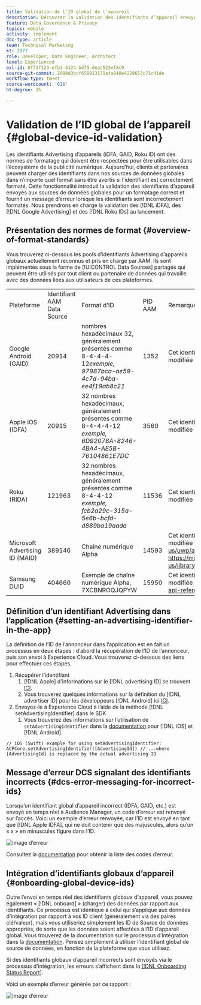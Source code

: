 ```yaml
---
title: Validation de l’ID global de l’appareil
description: Découvrez la validation des identifiants d’appareil envoyés aux sources de données globales pour un formatage correct et les messages d’erreur lorsque les identifiants ne sont pas correctement formatés.
feature: Data Governance & Privacy
topics: mobile
activity: implement
doc-type: article
team: Technical Marketing
kt: 2977
role: Developer, Data Engineer, Architect
level: Experienced
exl-id: 0ff3f123-efb3-4124-bdf9-deac523ef8c9
source-git-commit: 2094d3bcf658913171afa848e4228653c71c41de
workflow-type: tm+mt
source-wordcount: '616'
ht-degree: 1%

---
```


# Validation de l’ID global de l’appareil {#global-device-id-validation}

Les identifiants Advertising d’appareils (iDFA, GAID, Roku ID) ont des normes de formatage qui doivent être respectées pour être utilisables dans l’écosystème de la publicité numérique. Aujourd’hui, clients et partenaires peuvent charger des identifiants dans nos sources de données globales dans n’importe quel format sans être avertis si l’identifiant est correctement formaté. Cette fonctionnalité introduit la validation des identifiants d’appareil envoyés aux sources de données globales pour un formatage correct et fournit un message d’erreur lorsque les identifiants sont incorrectement formatés. Nous prendrons en charge la validation des [!DNL iDFA], des [!DNL Google Advertising] et des [!DNL Roku IDs] au lancement.

## Présentation des normes de format {#overview-of-format-standards}

Vous trouverez ci-dessous les pools d’identifiants Advertising d’appareils globaux actuellement reconnus et pris en charge par AAM. Ils sont implémentés sous la forme de [!UICONTROL Data Sources] partagés qui peuvent être utilisés par tout client ou partenaire de données qui travaille avec des données liées aux utilisateurs de ces plateformes.

<table>
  <tr>
   <td>Plateforme </td>
   <td>Identifiant AAM Data Source </td>
   <td>Format d’ID </td>
   <td>PID AAM </td>
   <td>Remarques </td>
  </tr>
  <tr>
   <td>Google Android (GAID)</td>
   <td>20914</td>
   <td>nombres hexadécimaux 32, généralement présentés comme 8-4-4-4-12<em>exemple, 97987bca-ae59-4c7d-94ba-ee4f19ab8c21<br/> </em> </td>
   <td>1352</td>
   <td>Cet identifiant doit être collecté dans une référence de formulaire brute/non hachée/non modifiée - <a href="https://play.google.com/about/monetization-ads/ads/ad-id/">https://play.google.com/about/monetization-ads/ads/ad-id/</a></td>
  </tr>
  <tr>
   <td>Apple iOS (IDFA)</td>
   <td>20915</td>
   <td>32 nombres hexadécimaux, généralement présentés comme 8-4-4-4-12 <em>exemple, 6D92078A-8246-4BA4-AE5B-76104861E7DC<br /> </em> </td>
   <td>3560</td>
   <td>Cet identifiant doit être collecté dans une référence de formulaire brute/non hachée/non modifiée - <a href="https://support.apple.com/en-us/HT205223">https://support.apple.com/en-us/HT205223</a></td>
  </tr>
  <tr>
   <td>Roku (RIDA)</td>
   <td>121963</td>
   <td>32 nombres hexadécimaux, généralement présentés comme 8-4-4-12 <em>exemple,</em> <em>fcb2a29c-315a-5e6b-bcfd-d889ba19aada</em></td>
   <td>11536</td>
   <td>Cet identifiant doit être collecté dans une référence de formulaire brute/non hachée/non modifiée - <a href="https://sdkdocs.roku.com/display/sdkdoc/Roku+Advertising+Framework">https://sdkdocs.roku.com/display/sdkdoc/Roku+Advertising+Framework</a> </td>
  </tr>
  <tr>
   <td>Microsoft Advertising ID (MAID)</td>
   <td>389146</td>
   <td>Chaîne numérique Alpha</td>
   <td>14593</td>
   <td>Cet identifiant doit être collecté dans une référence de formulaire brute/non hachée/non modifiée - <a href="https://docs.microsoft.com/en-us/uwp/api/windows.system.userprofile.advertisingmanager.advertisingid">https://docs.microsoft.com/en-us/uwp/api/windows.system.userprofile.advertisingmanager.advertisingid</a><br/><a href="https://msdn.microsoft.com/en-us/library/windows/apps/windows.system.userprofile.advertisingmanager.advertisingid.aspx">https://msdn.microsoft.com/en-us/library/windows/apps/windows.system.userprofile.advertisingmanager.advertisingid.aspx</a></td>
  </tr>
  <tr>
   <td>Samsung DUID</td>
   <td>404660</td>
   <td>Exemple de chaîne numérique Alpha, 7XCBNROQJQPYW</td>
   <td>15950</td>
   <td>Cet identifiant doit être collecté dans une référence de formulaire brute/non hachée/non modifiée - <a href="https://developer.samsung.com/tv/develop/api-references/samsung-product-api-references/productinfo-api">https://developer.samsung.com/tv/develop/api-references/samsung-product-api-references/productinfo-api</a> </td>
  </tr>
</table>

## Définition d’un identifiant Advertising dans l’application {#setting-an-advertising-identifier-in-the-app}

La définition de l’ID de l’annonceur dans l’application est en fait un processus en deux étapes : d’abord la récupération de l’ID de l’annonceur, puis son envoi à Experience Cloud. Vous trouverez ci-dessous des liens pour effectuer ces étapes.

1. Récupérer l’identifiant
   1. [!DNL Apple] d&#39;informations sur le [!DNL advertising ID] se trouvent [ICI](https://developer.apple.com/documentation/adsupport/asidentifiermanager).
   1. Vous trouverez quelques informations sur la définition du [!DNL advertiser ID] pour les développeurs [!DNL Android] ici [ICI](http://android.cn-mirrors.com/google/play-services/id.html).
1. Envoyez-le à Experience Cloud à l’aide de la méthode [!DNL setAdvertisingIdentifier] dans le SDK
   1. Vous trouverez des informations sur l’utilisation de `setAdvertisingIdentifier` dans la [documentation](https://aep-sdks.gitbook.io/docs/using-mobile-extensions/mobile-core/identity/identity-api-reference#set-an-advertising-identifier) pour [!DNL iOS] et [!DNL Android].

`// iOS (Swift) example for using setAdvertisingIdentifier:`
`ACPCore.setAdvertisingIdentifier([AdvertisingId]) // ...where [AdvertisingId] is replaced by the actual advertising ID`

## Message d’erreur DCS signalant des identifiants incorrects  {#dcs-error-messaging-for-incorrect-ids}

Lorsqu’un identifiant global d’appareil incorrect (IDFA, GAID, etc.) est envoyé en temps réel à Audience Manager, un code d’erreur est renvoyé sur l’accès. Voici un exemple d’erreur renvoyée, car l’ID est envoyé en tant que [!DNL Apple IDFA], qui ne doit contenir que des majuscules, alors qu’un « x » en minuscules figure dans l’ID.

![image d’erreur](assets/image_4_.png)

Consultez la [documentation](https://experienceleague.adobe.com/docs/audience-manager/user-guide/api-and-sdk-code/dcs/dcs-api-reference/dcs-error-codes.html?lang=en#api-and-sdk-code) pour obtenir la liste des codes d’erreur.

## Intégration d’identifiants globaux d’appareil {#onboarding-global-device-ids}

Outre l’envoi en temps réel des identifiants globaux d’appareil, vous pouvez également « [!DNL onboard] » (charger) des données par rapport aux identifiants. Ce processus est identique à celui qui s’applique aux données d’intégration par rapport à vos ID client (généralement via des paires clé/valeur), mais vous utiliseriez simplement les ID de Source de données appropriés, de sorte que les données soient affectées à l’ID d’appareil global. Vous trouverez de la documentation sur le processus d’intégration dans la [documentation](https://experienceleague.adobe.com/docs/audience-manager/user-guide/implementation-integration-guides/sending-audience-data/batch-data-transfer-process/batch-data-transfer-overview.html?lang=en#implementation-integration-guides). Pensez simplement à utiliser l’identifiant global de source de données, en fonction de la plateforme que vous utilisez.

Si des identifiants globaux d’appareil incorrects sont envoyés via le processus d’intégration, les erreurs s’affichent dans la [[!DNL Onboarding Status Report]](https://experienceleague.adobe.com/docs/audience-manager/user-guide/reporting/onboarding-status-report.html?lang=en#reporting).

Voici un exemple d’erreur générée par ce rapport :

![image d’erreur](assets/image_5_.png)
